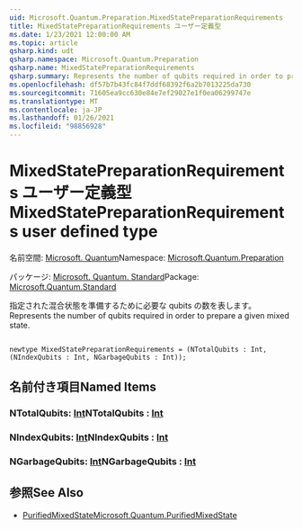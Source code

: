 ```yaml
---
uid: Microsoft.Quantum.Preparation.MixedStatePreparationRequirements
title: MixedStatePreparationRequirements ユーザー定義型
ms.date: 1/23/2021 12:00:00 AM
ms.topic: article
qsharp.kind: udt
qsharp.namespace: Microsoft.Quantum.Preparation
qsharp.name: MixedStatePreparationRequirements
qsharp.summary: Represents the number of qubits required in order to prepare a given mixed state.
ms.openlocfilehash: df57b7b43fc84f7ddf68392f6a2b7013225da730
ms.sourcegitcommit: 71605ea9cc630e84e7ef29027e1f0ea06299747e
ms.translationtype: MT
ms.contentlocale: ja-JP
ms.lasthandoff: 01/26/2021
ms.locfileid: "98856928"
---
```

# <a name="mixedstatepreparationrequirements-user-defined-type"></a><span data-ttu-id="07722-102">MixedStatePreparationRequirements ユーザー定義型</span><span class="sxs-lookup"><span data-stu-id="07722-102">MixedStatePreparationRequirements user defined type</span></span>

<span data-ttu-id="07722-103">名前空間: [Microsoft. Quantum](xref:Microsoft.Quantum.Preparation)</span><span class="sxs-lookup"><span data-stu-id="07722-103">Namespace: [Microsoft.Quantum.Preparation](xref:Microsoft.Quantum.Preparation)</span></span>

<span data-ttu-id="07722-104">パッケージ: [Microsoft. Quantum. Standard](https://nuget.org/packages/Microsoft.Quantum.Standard)</span><span class="sxs-lookup"><span data-stu-id="07722-104">Package: [Microsoft.Quantum.Standard](https://nuget.org/packages/Microsoft.Quantum.Standard)</span></span>


<span data-ttu-id="07722-105">指定された混合状態を準備するために必要な qubits の数を表します。</span><span class="sxs-lookup"><span data-stu-id="07722-105">Represents the number of qubits required in order to prepare a given mixed state.</span></span>

```qsharp

newtype MixedStatePreparationRequirements = (NTotalQubits : Int, (NIndexQubits : Int, NGarbageQubits : Int));
```



## <a name="named-items"></a><span data-ttu-id="07722-106">名前付き項目</span><span class="sxs-lookup"><span data-stu-id="07722-106">Named Items</span></span>

### <a name="ntotalqubits--int"></a><span data-ttu-id="07722-107">NTotalQubits: [Int](xref:microsoft.quantum.lang-ref.int)</span><span class="sxs-lookup"><span data-stu-id="07722-107">NTotalQubits : [Int](xref:microsoft.quantum.lang-ref.int)</span></span>


### <a name="nindexqubits--int"></a><span data-ttu-id="07722-108">NIndexQubits: [Int](xref:microsoft.quantum.lang-ref.int)</span><span class="sxs-lookup"><span data-stu-id="07722-108">NIndexQubits : [Int](xref:microsoft.quantum.lang-ref.int)</span></span>


### <a name="ngarbagequbits--int"></a><span data-ttu-id="07722-109">NGarbageQubits: [Int](xref:microsoft.quantum.lang-ref.int)</span><span class="sxs-lookup"><span data-stu-id="07722-109">NGarbageQubits : [Int](xref:microsoft.quantum.lang-ref.int)</span></span>



## <a name="see-also"></a><span data-ttu-id="07722-110">参照</span><span class="sxs-lookup"><span data-stu-id="07722-110">See Also</span></span>

- [<span data-ttu-id="07722-111">PurifiedMixedState</span><span class="sxs-lookup"><span data-stu-id="07722-111">Microsoft.Quantum.PurifiedMixedState</span></span>](xref:Microsoft.Quantum.PurifiedMixedState)